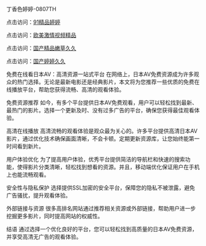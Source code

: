 丁香色婷婷-0807TH

点击访问：<a href="https://gfd-5xg.pages.dev/">91精品婷婷</a>

点击访问：<a href="https://fdhf-454.pages.dev/">欧美激情视频精品</a>

点击访问：<a href="https://rtj-3zo.pages.dev/">国产精品嫩草久久</a>

点击访问：<a href="https://bered.pages.dev/">国产婷婷久久</a>



免费在线看日本AV：高清资源一站式平台
在网络上，日本AV免费资源成为许多观众的热门选择。无论是最新电影还是经典影片，本文将为您推荐一些优质的免费在线播放平台，帮助您获得流畅、高清的观看体验。

免费资源推荐
如今，有多个平台提供日本AV免费观看，用户可以轻松找到最新、最热门的影片。选择一个更新及时、没有过多广告的平台，确保您获得最佳观看体验。

高清在线播放
高清流畅的观看体验是观众最为关心的。许多平台提供高清日本AV影片，通过优化技术确保画面清晰，不会卡顿。定期更新资源库，让您始终能第一时间看到新片。

用户体验优化
为了提高用户体验，优秀平台提供简洁的导航栏和快速的搜索功能，使得影片分类清晰，轻松找到想看的资源。并且，移动端优化保证用户在手机上也能流畅观看。

安全性与隐私保护
选择提供SSL加密的安全平台，保障您的隐私不被泄露，避免广告骚扰，提升观看体验。

外部链接与资源
很多高排名网站通过推荐相关资源或外部链接，帮助用户进一步挖掘更多影片，同时提高网站的权威性。

结语
通过选择一个优化良好的平台，您可以轻松找到高质量的日本AV免费资源，并享受高清无广告的观看体验。








<span style="display:none;">[Canonical link]( https://github.com/gl56216/46165 ）</span>
